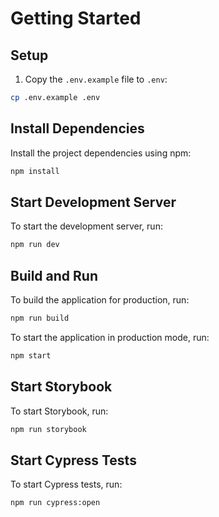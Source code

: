 # Getting Started

## Setup

1. Copy the `.env.example` file to `.env`:

```bash
cp .env.example .env
```

## Install Dependencies

Install the project dependencies using npm:

```bash
npm install
```

## Start Development Server

To start the development server, run:

```bash
npm run dev
```

## Build and Run

To build the application for production, run:

```bash
npm run build
```

To start the application in production mode, run:

```bash
npm start
```

## Start Storybook

To start Storybook, run:

```bash
npm run storybook
```

## Start Cypress Tests

To start Cypress tests, run:

```bash
npm run cypress:open
```
